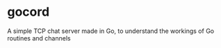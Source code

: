 # gocord
A simple TCP chat server made in Go, to understand the workings of Go routines and channels
